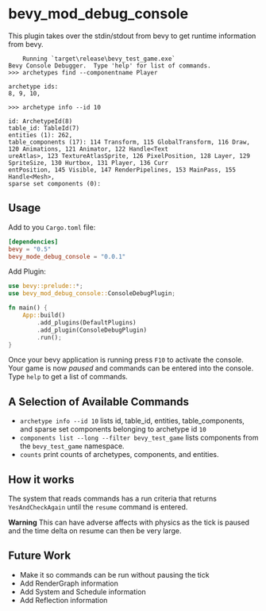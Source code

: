 # bevy_mod_debug_console

This plugin takes over the stdin/stdout from bevy to get runtime information
from bevy.

```
    Running `target\release\bevy_test_game.exe`
Bevy Console Debugger.  Type 'help' for list of commands.
>>> archetypes find --componentname Player

archetype ids:
8, 9, 10,

>>> archetype info --id 10

id: ArchetypeId(8)
table_id: TableId(7)
entities (1): 262,
table_components (17): 114 Transform, 115 GlobalTransform, 116 Draw, 120 Animations, 121 Animator, 122 Handle<Text
ureAtlas>, 123 TextureAtlasSprite, 126 PixelPosition, 128 Layer, 129 SpriteSize, 130 Hurtbox, 131 Player, 136 Curr
entPosition, 145 Visible, 147 RenderPipelines, 153 MainPass, 155 Handle<Mesh>,
sparse set components (0):

```

## Usage

Add to you `Cargo.toml` file:

```toml
[dependencies]
bevy = "0.5"
bevy_mode_debug_console = "0.0.1"
```

Add Plugin:

```rs
use bevy::prelude::*;
use bevy_mod_debug_console::ConsoleDebugPlugin;

fn main() {
    App::build()
        .add_plugins(DefaultPlugins)
        .add_plugin(ConsoleDebugPlugin)
        .run();
}
```

Once your bevy application is running press `F10` to activate the console.  Your game is now *paused* and commands can be entered into the console.  Type `help` to get a list of commands.

## A Selection of  Available Commands

* `archetype info --id 10` lists id, table_id, entities, table_components, and sparse set components belonging to archetype id `10`
* `components list --long --filter bevy_test_game` lists components from the `bevy_test_game` namespace.
* `counts` print counts of archetypes, components, and entities.

## How it works

The system that reads commands has a run criteria that returns `YesAndCheckAgain` until the `resume` command is entered.

**Warning** This can have adverse affects with physics as the tick is paused and the time delta on resume can then be very large.

## Future Work

* Make it so commands can be run without pausing the tick
* Add RenderGraph information
* Add System and Schedule information
* Add Reflection information

